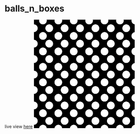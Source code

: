 # balls_n_boxes
live view [here](https://www.openprocessing.org/sketch/699191)
![balls_n_boxes](thumbnail.png)
